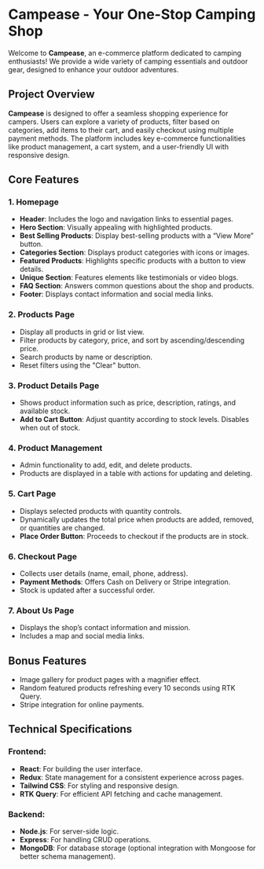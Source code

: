 # Campease - Your One-Stop Camping Shop

Welcome to **Campease**, an e-commerce platform dedicated to camping enthusiasts! We provide a wide variety of camping essentials and outdoor gear, designed to enhance your outdoor adventures.

## Project Overview

**Campease** is designed to offer a seamless shopping experience for campers. Users can explore a variety of products, filter based on categories, add items to their cart, and easily checkout using multiple payment methods. The platform includes key e-commerce functionalities like product management, a cart system, and a user-friendly UI with responsive design.

## Core Features

### 1. Homepage

- **Header**: Includes the logo and navigation links to essential pages.
- **Hero Section**: Visually appealing with highlighted products.
- **Best Selling Products**: Display best-selling products with a “View More” button.
- **Categories Section**: Displays product categories with icons or images.
- **Featured Products**: Highlights specific products with a button to view details.
- **Unique Section**: Features elements like testimonials or video blogs.
- **FAQ Section**: Answers common questions about the shop and products.
- **Footer**: Displays contact information and social media links.

### 2. Products Page

- Display all products in grid or list view.
- Filter products by category, price, and sort by ascending/descending price.
- Search products by name or description.
- Reset filters using the "Clear" button.

### 3. Product Details Page

- Shows product information such as price, description, ratings, and available stock.
- **Add to Cart Button**: Adjust quantity according to stock levels. Disables when out of stock.

### 4. Product Management

- Admin functionality to add, edit, and delete products.
- Products are displayed in a table with actions for updating and deleting.

### 5. Cart Page

- Displays selected products with quantity controls.
- Dynamically updates the total price when products are added, removed, or quantities are changed.
- **Place Order Button**: Proceeds to checkout if the products are in stock.

### 6. Checkout Page

- Collects user details (name, email, phone, address).
- **Payment Methods**: Offers Cash on Delivery or Stripe integration.
- Stock is updated after a successful order.

### 7. About Us Page

- Displays the shop’s contact information and mission.
- Includes a map and social media links.

## Bonus Features

- Image gallery for product pages with a magnifier effect.
- Random featured products refreshing every 10 seconds using RTK Query.
- Stripe integration for online payments.

## Technical Specifications

### Frontend:

- **React**: For building the user interface.
- **Redux**: State management for a consistent experience across pages.
- **Tailwind CSS**: For styling and responsive design.
- **RTK Query**: For efficient API fetching and cache management.

### Backend:

- **Node.js**: For server-side logic.
- **Express**: For handling CRUD operations.
- **MongoDB**: For database storage (optional integration with Mongoose for better schema management).
